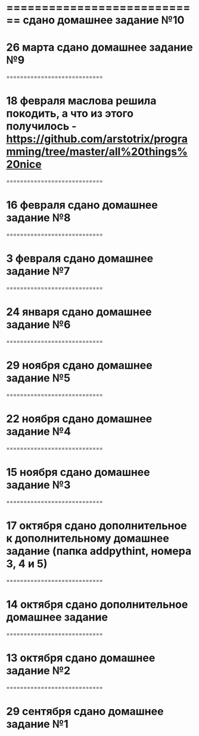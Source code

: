 ============================
сдано домашнее задание №10
============================
# 26 марта сдано домашнее задание №9
============================
# 18 февраля маслова решила покодить, а что из этого получилось - https://github.com/arstotrix/programming/tree/master/all%20things%20nice 
============================
# 16 февраля сдано домашнее задание №8
============================
# 3 февраля сдано домашнее задание №7
============================
# 24 января сдано домашнее задание №6
============================
# 29 ноября сдано домашнее задание №5
============================
# 22 ноября сдано домашнее задание №4
============================
# 15 ноября сдано домашнее задание №3
============================
# 17 октября сдано дополнительное к дополнительному домашнее задание (папка addpythint, номера 3, 4 и 5)
============================
# 14 октября сдано дополнительное домашнее задание
============================
# 13 октября сдано домашнее задание №2
============================
# 29 сентября сдано домашнее задание №1
